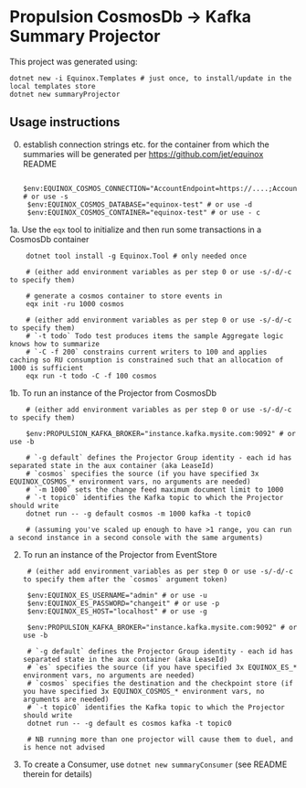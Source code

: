 # Propulsion CosmosDb -> Kafka Summary Projector

This project was generated using:

    dotnet new -i Equinox.Templates # just once, to install/update in the local templates store
    dotnet new summaryProjector

## Usage instructions

0. establish connection strings etc. for the container from which the summaries will be generated per https://github.com/jet/equinox README

        $env:EQUINOX_COSMOS_CONNECTION="AccountEndpoint=https://....;AccountKey=....=;" # or use -s
        $env:EQUINOX_COSMOS_DATABASE="equinox-test" # or use -d
        $env:EQUINOX_COSMOS_CONTAINER="equinox-test" # or use - c

1a. Use the `eqx` tool to initialize and then run some transactions in a CosmosDb container

        dotnet tool install -g Equinox.Tool # only needed once

        # (either add environment variables as per step 0 or use -s/-d/-c to specify them)

        # generate a cosmos container to store events in
        eqx init -ru 1000 cosmos

        # (either add environment variables as per step 0 or use -s/-d/-c to specify them)
        # `-t todo` Todo test produces items the sample Aggregate logic knows how to summarize
        # `-C -f 200` constrains current writers to 100 and applies caching so RU consumption is constrained such that an allocation of 1000 is sufficient
        eqx run -t todo -C -f 100 cosmos 

1b. To run an instance of the Projector from CosmosDb

        # (either add environment variables as per step 0 or use -s/-d/-c to specify them)

        $env:PROPULSION_KAFKA_BROKER="instance.kafka.mysite.com:9092" # or use -b

        # `-g default` defines the Projector Group identity - each id has separated state in the aux container (aka LeaseId)
        # `cosmos` specifies the source (if you have specified 3x EQUINOX_COSMOS_* environment vars, no arguments are needed)
        # `-m 1000` sets the change feed maximum document limit to 1000
        # `-t topic0` identifies the Kafka topic to which the Projector should write
        dotnet run -- -g default cosmos -m 1000 kafka -t topic0

        # (assuming you've scaled up enough to have >1 range, you can run a second instance in a second console with the same arguments)

2. To run an instance of the Projector from EventStore

        # (either add environment variables as per step 0 or use -s/-d/-c to specify them after the `cosmos` argument token)

        $env:EQUINOX_ES_USERNAME="admin" # or use -u
        $env:EQUINOX_ES_PASSWORD="changeit" # or use -p
        $env:EQUINOX_ES_HOST="localhost" # or use -g

        $env:PROPULSION_KAFKA_BROKER="instance.kafka.mysite.com:9092" # or use -b

        # `-g default` defines the Projector Group identity - each id has separated state in the aux container (aka LeaseId)
        # `es` specifies the source (if you have specified 3x EQUINOX_ES_* environment vars, no arguments are needed)
        # `cosmos` specifies the destination and the checkpoint store (if you have specified 3x EQUINOX_COSMOS_* environment vars, no arguments are needed)
        # `-t topic0` identifies the Kafka topic to which the Projector should write
        dotnet run -- -g default es cosmos kafka -t topic0

        # NB running more than one projector will cause them to duel, and is hence not advised

3. To create a Consumer, use `dotnet new summaryConsumer` (see README therein for details)